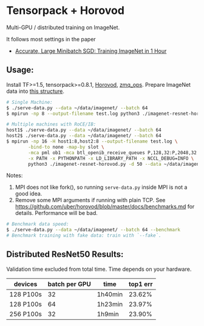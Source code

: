 
# Tensorpack + Horovod

Multi-GPU / distributed training on ImageNet.

It follows most settings in the paper
+ [Accurate, Large Minibatch SGD: Training ImageNet in 1 Hour](https://arxiv.org/abs/1706.02677)

## Usage:

Install TF>=1.5, tensorpack>=0.8.1, [Horovod](https://github.com/uber/horovod), [zmq_ops](https://github.com/tensorpack/zmq_ops).
Prepare ImageNet data into [this structure](http://tensorpack.readthedocs.io/en/latest/modules/dataflow.dataset.html#tensorpack.dataflow.dataset.ILSVRC12).

```bash
# Single Machine:
$ ./serve-data.py --data ~/data/imagenet/ --batch 64
$ mpirun -np 8 --output-filename test.log python3 ./imagenet-resnet-horovod.py -d 50 --data ~/data/imagenet/ --batch 64
```

```bash
# Multiple machines with RoCE/IB:
host1$ ./serve-data.py --data ~/data/imagenet/ --batch 64
host2$ ./serve-data.py --data ~/data/imagenet/ --batch 64
$ mpirun -np 16 -H host1:8,host2:8 --output-filename test.log \
		-bind-to none -map-by slot \
		-mca pml ob1 -mca btl_openib_receive_queues P,128,32:P,2048,32:P,12288,32:P,65536,32 \
		-x PATH -x PYTHONPATH -x LD_LIBRARY_PATH -x NCCL_DEBUG=INFO \
		python3 ./imagenet-resnet-horovod.py -d 50 --data ~/data/imagenet/ --batch 64
```

Notes:
1. MPI does not like fork(), so running `serve-data.py` inside MPI is not a good idea.
2. Remove some MPI arguments if running with plain TCP.
   See https://github.com/uber/horovod/blob/master/docs/benchmarks.md for details.
	 Performance will be bad.

```bash
# Benchmark data speed:
$ ./serve-data.py --data ~/data/imagenet/ --batch 64 --benchmark
# Benchmark training with fake data: train with `--fake`.
```

## Distributed ResNet50 Results:

Validation time excluded from total time. Time depends on your hardware.

 |devices   | batch per GPU | time    | top1 err |
|   -       |    -          |    -										|   -      |
| 128 P100s |	32					  | 1h40min  								|  23.62%   |
| 128 P100s |	64					  | 1h23min  								|  23.97%   |
| 256 P100s |	32					  | 1h9min  								|  23.90%   |

